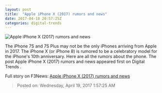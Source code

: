 ```yaml
---
layout: post
title:  "Apple iPhone X (2017) rumors and news"
date: 2017-04-18 20:57:25Z
categories: digital-trends
---
```


![Apple iPhone X (2017) rumors and news](http://icdn4.digitaltrends.com/image/screen-shot-2017-01-20-at-3-52-23-pm-1200x630-c.png)

The iPhone 7S and 7S Plus may not be the only iPhones arriving from Apple in 2017. The iPhone X (or iPhone 8) is rumored to be a celebratory model for the iPhone's 10th anniversary. Here are all the rumors about the phone. The post Apple iPhone X (2017) rumors and news appeared first on Digital Trends .


Full story on F3News: [Apple iPhone X (2017) rumors and news](http://www.f3nws.com/n/XdhcMF)

> Posted on: Wednesday, April 19, 2017 1:57:25 AM

